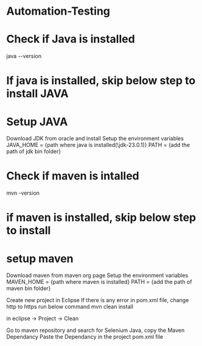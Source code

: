 # Automation-Testing

# Check if Java is installed

java --version

# If java is installed, skip below step to install JAVA

# Setup JAVA

Download JDK from oracle and install
Setup the environment variables
JAVA_HOME = {path where java is installed(\jdk-23.0.1)}
PATH = {add the path of jdk bin folder}

# Check if maven is intalled

mvn -version

# if maven is installed, skip below step to install

# setup maven

Download maven from maven org page
Setup the environment variables
MAVEN_HOME = {path where maven is installed}
PATH = {add the path of maven bin folder}

Create new project in Eclipse
If there is any error in pom.xml file, change http to https
run below command
mvn clean install

in eclipse -> Project -> Clean

Go to maven repository and search for Selenium Java, copy the Maven Dependancy
Paste the Dependancy in the project pom.xml file
